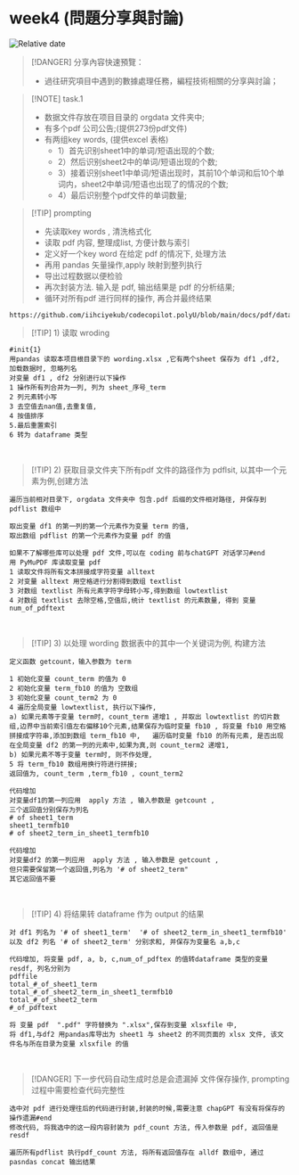 # week4 (問題分享與討論)

![Relative date](https://img.shields.io/date/1682854015?color=%239035&label=last%20update%3A&logo=anchor)

>[!DANGER] 分享內容快速預覽：
>
>- 過往研究項目中遇到的數據處理任務，編程技術相關的分享與討論；

> [!NOTE] task.1
>
> - 数据文件存放在项目目录的 orgdata 文件夹中;
> - 有多个pdf 公司公告;(提供273份pdf文件)
> - 有两组key words, (提供excel 表格)
>   - 1）首先识别sheet1中的单词/短语出现的个数;
>   - 2）然后识别sheet2中的单词/短语出现的个数;
>   - 3）接着识别sheet1中单词/短语出现时，其前10个单词和后10个单词内，sheet2中单词/短语也出现了的情况的个数;
>   - 4）最后识别整个pdf文件的单词数量;

> [!TIP] prompting
>
> - 先读取key words , 清洗格式化
> - 读取 pdf 内容, 整理成list, 方便计数与索引
> - 定义好一个key word 在给定 pdf 的情况下, 处理方法
> - 再用 pandas 矢量操作,apply 映射到整列执行
> - 导出过程数据以便检验
> - 再次封装方法. 输入是 pdf,  输出结果是 pdf 的分析结果;
> - 循环对所有pdf 进行同样的操作, 再合并最终结果



<!-- [filename](https://raw.githubusercontent.com/iihciyekub/codecopilot.polyU/main/docs/drawio/dataFL1.drawio ':include :type=xml') -->

```pdf
https://github.com/iihciyekub/codecopilot.polyU/blob/main/docs/pdf/dataFL1.pdf
```


> [!TIP]  1) 读取 wroding


```
#init{1}
用pandas 读取本项目根目录下的 wording.xlsx ,它有两个sheet 保存为 df1 ,df2, 加载数据时, 忽略列名
对变量 df1 , df2 分别进行以下操作
1 操作所有列合并为一列, 列为 sheet_序号_term
2 列元素转小写
3 去空值去nan值,去重复值,
4 按值排序
5.最后重置索引
6 转为 dataframe 类型
```
<br>

> [!TIP]  2) 获取目录文件夹下所有pdf 文件的路径作为 pdflsit, 以其中一个元素为例,创建方法

```
遍历当前相对目录下, orgdata 文件夹中 包含.pdf 后缀的文件相对路径, 并保存到 pdflist 数组中
```


```
取出变量 df1 的第一列的第一个元素作为变量 term 的值,
取出数组 pdflist 的第一个元素作为变量 pdf 的值
```

```
如果不了解哪些库可以处理 pdf 文件,可以在 coding 前与chatGPT 对话学习#end
用 PyMuPDF 库读取变量 pdf
1 读取文件将所有文本拼接成字符变量 alltext
2 对变量 alltext 用空格进行分割得到数组 textlist
3 对数组 textlist 所有元素字符字母转小写,得到数组 lowtextlist
4 对数组 textlist 去除空格,空值后,统计 textlist 的元素数量, 得到 变量 num_of_pdftext
```
<br>

> [!TIP]  3) 以处理  wording  数据表中的其中一个关键词为例, 构建方法

```
定义函数 getcount，输入参数为 term 

1 初始化变量 count_term 的值为 0
2 初始化变量 term_fb10 的值为 空数组
3 初始化变量 count_term2 为 0 
4 遍历全局变量 lowtextlist, 执行以下操作,
a) 如果元素等于变量 term时, count_term 递增1 , 并取出 lowtextlist 的切片数组,边界中当前索引值左右偏移10个元素,结果保存为临时变量 fb10 , 将变量 fb10 用空格拼接成字符串,添加到数组 term_fb10 中,   遍历临时变量 fb10 的所有元素, 是否出现在全局变量 df2 的第一列的元素中,如果为真,则 count_term2 递增1,
b) 如果元素不等于变量 term时, 则不作处理,
5 将 term_fb10 数组用换行符进行拼接;
返回值为, count_term ,term_fb10 , count_term2 
```

```
代码增加
对变量df1的第一列应用  apply 方法 , 输入参数是 getcount ,
三个返回值分别保存为列名
# of sheet1_term
sheet1_termfb10
# of sheet2_term_in_sheet1_termfb10
```

```
代码增加 
对变量df2 的第一列应用  apply 方法 , 输入参数是 getcount ,
但只需要保留第一个返回值,列名为 '# of sheet2_term"
其它返回值不要
```
<br>

> [!TIP]  4)  将结果转 dataframe 作为 output 的结果

```
对 df1 列名为 '# of sheet1_term'  '# of sheet2_term_in_sheet1_termfb10' 以及 df2 列名 '# of sheet2_term' 分别求和, 并保存为变量名 a,b,c
```

```
代码增加, 将变量 pdf, a, b, c,num_of_pdftex 的值转dataframe 类型的变量 resdf, 列名分别为
pdffile
total_#_of_sheet1_term
total_#_of_sheet2_term_in_sheet1_termfb10
total_#_of_sheet2_term
#_of_pdftext
```

```
将 变量 pdf  ".pdf" 字符替换为 ".xlsx",保存到变量 xlsxfile 中,
将 df1,与df2 用pandas库导出为 sheet1 与 sheet2 的不同页面的 xlsx 文件, 该文件名与所在目录为变量 xlsxfile 的值
```

<br>

> [!DANGER]
> 下一步代码自动生成时总是会遗漏掉 文件保存操作, prompting 过程中需要检查代码完整性

```
选中对 pdf 进行处理往后的代码进行封装,封装的时候,需要注意 chapGPT 有没有将保存的操作遗漏#end
修改代码, 将我选中的这一段内容封装为 pdf_count 方法, 传入参数是 pdf, 返回值是 resdf
```

```
遍历所有pdflist 执行pdf_count 方法, 将所有返回值存在 alldf 数组中, 通过 pasndas concat 输出结果
```


